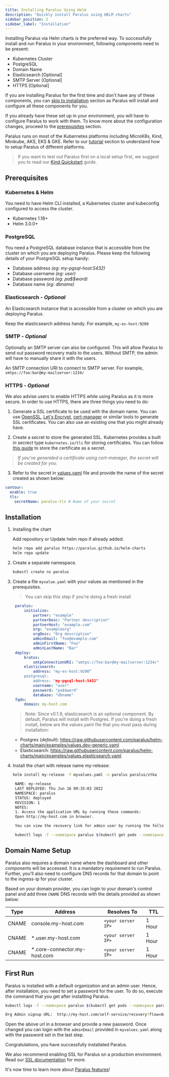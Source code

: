 ```yaml
---
title: Installing Paralus Using Helm
description: "Quickly install Paralus using HELM charts"
sidebar_position: 2
sidebar_label: "Installation"
---
```


Installing Paralus via Helm charts is the preferred way. To successfully install and run Paralus in your environment, following components need to be present:

- Kubernetes Cluster
- PostgreSQL
- Domain Name
- Elasticsearch [Optional]
- SMTP Server [Optional]
- HTTPS [Optional]

If you are installing Paralus for the first time and don't have any of these components, you can [skip to installation](#installation) section as Paralus will install and configure all these components for you.

If you already have these set up in your environment, you will have to configure Paralus to work with them. To know more about the configuration changes, proceed to the [prerequisites](#prerequisites) section.

Paralus runs on most of the Kubernetes platforms including MicroK8s, Kind, Minikube, AKS, EKS & GKE. Refer to our [tutorial](/docs/quickstart) section to understand how to setup Paralus of different platforms.

> If you want to test out Paralus first on a local setup first, we suggest you to read our [Kind Quickstart](/blog/kind-quickstart) guide.

## Prerequisites

### Kubernetes & Helm

You need to have Helm CLI installed, a Kubernetes cluster and kubeconfig configured to access the cluster.

- Kubernetes 1.18+
- Helm 3.0.0+

### PostgreSQL

You need a PostgreSQL database instance that is accessible from the cluster on which you are deploying Paralus. Please keep the following details of your PostgreSQL setup handy:

- Database address _(eg: my-pgsql-host:5432)_
- Database username _(eg: user)_
- Database password _(eg: pa$$word)_
- Database name _(eg: dbname)_

### Elasticsearch - _Optional_

An Elasticsearch instance that is accessible from a cluster on which you are deploying Paralus.

Keep the elasticsearch address handy. For example, `my-es-host:9200`

### SMTP - _Optional_

Optionally an SMTP server can also be configured. This will allow Paralus to send out password recovery mails to the users. Without SMTP, the admin will have to manually share it with the users.

An SMTP connection URI to connect to SMTP server. For example, `smtps://foo:bar@my-mailserver:1234/`

### HTTPS - _Optional_

We also advise users to enable HTTPS while using Paralus as it is more secure. In order to use HTTPS, there are three things you need to do:

1. Generate a SSL certificate to be used with the domain name. You can use [OpenSSL](https://github.com/openssl/openssl), [Let's Encrypt](https://github.com/letsencrypt), [cert-manager](https://github.com/cert-manager/cert-manager) or similar tools to generate SSL certificates. You can also use an existing one that you might already have.

2. Create a secret to store the generated SSL. Kubernetes provides a built in secrect type `kubernetes.io/tls` for storing certificates. You can follow [this guide](https://kubernetes.io/docs/concepts/configuration/secret/#tls-secrets) to store the certificate as a secret.

> _If you've generated a certificate using cert-manager, the secret will be created for you._

3. Refer to the secret in [values.yaml](https://github.com/paralus/helm-charts/blob/main/charts/ztka/values.yaml#L231-L237) file and provide the name of the secret created as shown below:

```yaml
contour:
  enable: true
  tls:
    secretName: paralus-tls # Name of your secret
```

## Installation

1. Installing the chart

   Add repository or Update helm repo if already added:

   ```bash
   helm repo add paralus https://paralus.github.io/helm-charts
   helm repo update
   ```

2. Create a separate namespace.

   ```bash
   kubectl create ns paralus
   ```

3. Create a file `myvalue.yaml` with your values as mentioned in the prerequisites.

   > You can skip this step if you're doing a fresh install

   ```yaml
    paralus:
        initialize:
            partner: "example"
            partnerDesc: "Partner description"
            partnerHost: "example.com"
            org: "exampleorg"
            orgDesc: "Org description"
            adminEmail: "foo@example.com"
            adminFirstName: "Foo"
            adminLastName: "Bar"
    deploy:
        kratos:
            smtpConnectionURI: "smtps://foo:bar@my-mailserver:1234/"
        elasticsearch:
            address: "my-es-host:9200”
        postgresql:
            address: "my-pgsql-host:5432"
            username: "user"
            password: "pa$$word"
            database: "dbname"
    fqdn:
        domain: my-host.com
   ```

    > Note: Since v0.1.9, elasticsearch is an optional component. By default, Paralus will install with Postgres. If you're doing a fresh install, below are the values.yaml file that you must pass during installation:

    - Postgres (_default_): https://raw.githubusercontent.com/paralus/helm-charts/main/examples/values.dev-generic.yaml
    - Elasticsearch: https://raw.githubusercontent.com/paralus/helm-charts/main/examples/values.elasticsearch.yaml

4. Install the chart with release name my-release:

   ```bash
   helm install my-release -f myvalues.yaml -n paralus paralus/ztka

    NAME: my-release
    LAST DEPLOYED: Thu Jun 16 09:35:03 2022
    NAMESPACE: paralus
    STATUS: deployed
    REVISION: 1
    NOTES:
    1. Access the application URL by running these commands:
    Open http://my-host.com in browser.

    You can view the recovery link for admin user by running the following command once all the pods are running:

    kubectl logs -f --namespace paralus $(kubectl get pods --namespace paralus -l app.kubernetes.io/name='paralus' -o jsonpath='{ .items[0].metadata.name }') initialize | grep 'Org Admin signup URL:'

   ```

## Domain Name Setup

Paralus also requires a domain name where the dashboard and other components will be accessed. It is a mandatory requirement to run Paralus. Further, you'll also need to configure DNS records for that domain to point to the ingress-ip for your cluster.

Based on your domain provider, you can login to your domain's control panel and add three `CNAME` DNS records with the details provided as shown below:

| Type  | Address                               | Resolves To | TTL    |
| ----- | ------------------------------------- | ----------- | ------ |
| CNAME | console.my-host.com                   | `<your server IP>` | 1 Hour |
| CNAME | \*.user.my-host.com                   | `<your server IP>` | 1 Hour |
| CNAME | \*.core-connector.my-host.com         | `<your server IP>` | 1 Hour |

## First Run

Paralus is installed with a default organization and an admin user. Hence, after installation, you need to set a password for the user. To do so, execute the command that you get after installting Paralus.

```bash
kubectl logs -f --namespace paralus $(kubectl get pods --namespace paralus -l app.kubernetes.io/name='paralus' -o jsonpath='{ .items[0].metadata.name }') initialize | grep 'Org Admin signup URL:'

Org Admin signup URL:  http://my-host.com/self-service/recovery?flow=de34efa4-934e-4916-8d3f-a1c6ce65ba39&token=IYJFI5vbORhGnz81gCjK7kucDVoiuQ7j
```

Open the above url in a browser and provide a new password. Once changed you can login with the `adminEmail` provided in `myvalues.yaml` along with the password set in the last step.

Congratulations, you have successfully installated Paralus.

We also recommend enabling SSL for Paralus on a production environment. Read our [SSL documentation](../ssl-setup/) for more.

It's now time to learn more about [Paralus features](../usage/)!
